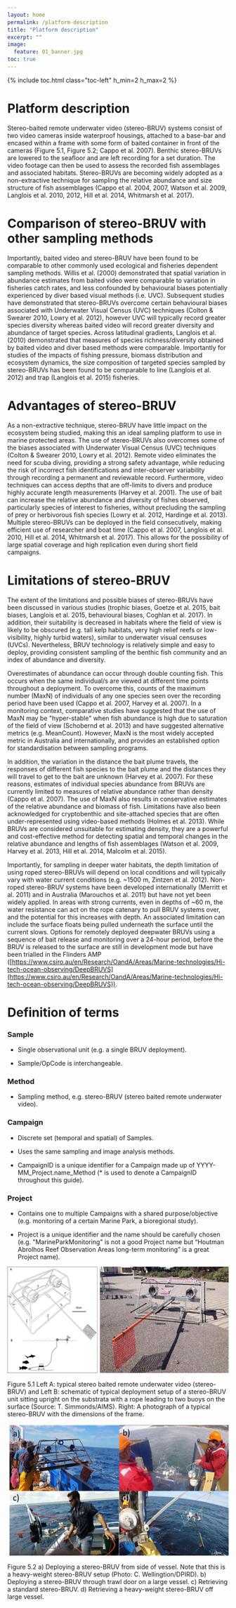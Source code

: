 ```yaml
---
layout: home
permalink: /platform-description
title: "Platform description"
excerpt: ""
image:
  feature: 01_banner.jpg
toc: true
---
```

{% include toc.html class="toc-left" h_min=2 h_max=2 %}

# Platform description

Stereo-baited remote underwater video (stereo-BRUV) systems consist of two video cameras inside waterproof housings, attached to a base-bar and encased within a frame with some form of baited container in front of the cameras (Figure 5.1, Figure 5.2; Cappo et al. 2007). Benthic stereo-BRUVs are lowered to the seafloor and are left recording for a set duration. The video footage can then be used to assess the recorded fish assemblages and associated habitats. Stereo-BRUVs are becoming widely adopted as a non-extractive technique for sampling the relative abundance and size structure of fish assemblages (Cappo et al. 2004, 2007, Watson et al. 2009, Langlois et al. 2010, 2012, Hill et al. 2014, Whitmarsh et al. 2017).

# Comparison of stereo-BRUV with other sampling methods

Importantly, baited video and stereo-BRUV have been found to be comparable to other commonly used ecological and fisheries dependent sampling methods. Willis et al. (2000) demonstrated that spatial variation in abundance estimates from baited video were comparable to variation in fisheries catch rates, and less confounded by behavioural biases potentially experienced by diver based visual methods (i.e. UVC). Subsequent studies have demonstrated that stereo-BRUVs overcome certain behavioural biases associated with Underwater Visual Census (UVC) techniques (Colton & Swearer 2010, Lowry et al. 2012), however UVC will typically record greater species diversity whereas baited video will record greater diversity and abundance of target species. Across latitudinal gradients, Langlois et al. (2010) demonstrated that measures of species richness/diversity obtained by baited video and diver based methods were comparable. Importantly for studies of the impacts of fishing pressure, biomass distribution and ecosystem dynamics, the size composition of targeted species sampled by stereo-BRUVs has been found to be comparable to line (Langlois et al. 2012) and trap (Langlois et al. 2015) fisheries.

# Advantages of stereo-BRUV

As a non-extractive technique, stereo-BRUV have little impact on the ecosystem being studied, making this an ideal sampling platform to use in marine protected areas. The use of stereo-BRUVs also overcomes some of the biases associated with Underwater Visual Census (UVC) techniques (Colton & Swearer 2010, Lowry et al. 2012). Remote video eliminates the need for scuba diving, providing a strong safety advantage, while reducing the risk of incorrect fish identifications and inter-observer variability through recording a permanent and reviewable record. Furthermore, video techniques can access depths that are off-limits to divers and produce highly accurate length measurements (Harvey et al. 2001). The use of bait can increase the relative abundance and diversity of fishes observed, particularly species of interest to fisheries, without precluding the sampling of prey or herbivorous fish species (Lowry et al. 2012, Hardinge et al. 2013). Multiple stereo-BRUVs can be deployed in the field consecutively, making efficient use of researcher and boat time (Cappo et al. 2007, Langlois et al. 2010, Hill et al. 2014, Whitmarsh et al. 2017). This allows for the possibility of large spatial coverage and high replication even during short field campaigns.

# Limitations of stereo-BRUV

The extent of the limitations and possible biases of stereo-BRUVs have been discussed in various studies (trophic biases, Goetze et al. 2015, bait biases, Langlois et al. 2015, behavioural biases, Coghlan et al. 2017). In addition, their suitability is decreased in habitats where the field of view is likely to be obscured (e.g. tall kelp habitats, very high relief reefs or low-visibility, highly turbid waters), similar to underwater visual censuses (UVCs). Nevertheless, BRUV technology is relatively simple and easy to deploy, providing consistent sampling of the benthic fish community and an index of abundance and diversity.

Overestimates of abundance can occur through double counting fish. This occurs when the same individual/s are viewed at different time points throughout a deployment. To overcome this, counts of the maximum number (MaxN) of individuals of any one species seen over the recording period have been used (Cappo et al. 2007, Harvey et al. 2007). In a monitoring context, comparative studies have suggested that the use of MaxN may be "hyper-stable" when fish abundance is high due to saturation of the field of view (Schobernd et al. 2013) and have suggested alternative metrics (e.g. MeanCount). However, MaxN is the most widely accepted metric in Australia and internationally, and provides an established option for standardisation between sampling programs.

In addition, the variation in the distance the bait plume travels, the responses of different fish species to the bait plume and the distances they will travel to get to the bait are unknown (Harvey et al. 2007). For these reasons, estimates of individual species abundance from BRUVs are currently limited to measures of relative abundance rather than density (Cappo et al. 2007). The use of MaxN also results in conservative estimates of the relative abundance and biomass of fish. Limitations have also been acknowledged for cryptobenthic and site-attached species that are often under-represented using video-based methods (Holmes et al. 2013). While BRUVs are considered unsuitable for estimating density, they are a powerful and cost-effective method for detecting spatial and temporal changes in the relative abundance and lengths of fish assemblages (Watson et al. 2009, Harvey et al. 2013, Hill et al. 2014, Malcolm et al. 2015).

Importantly, for sampling in deeper water habitats, the depth limitation of using roped stereo-BRUVs will depend on local conditions and will typically vary with water current conditions (e.g. ~1500 m, Zintzen et al. 2012). Non-roped stereo-BRUV systems have been developed internationally (Merritt et al. 2011) and in Australia (Marouchos et al. 2011) but have not yet been widely applied. In areas with strong currents, even in depths of ~60 m, the water resistance can act on the rope catenary to pull BRUV systems over, and the potential for this increases with depth. An associated limitation can include the surface floats being pulled underneath the surface until the current slows. Options for remotely deployed deepwater BRUVs using a sequence of bait release and monitoring over a 24-hour period, before the BRUV is released to the surface are still in development mode but have been trialled in the Flinders AMP ([https://www.csiro.au/en/Research/OandA/Areas/Marine-technologies/Hi-tech-ocean-observing/DeepBRUVS](https://www.csiro.au/en/Research/OandA/Areas/Marine-technologies/Hi-tech-ocean-observing/DeepBRUVS)).

# Definition of terms

### Sample

* Single observational unit (e.g. a single BRUV deployment).

* Sample/OpCode is interchangeable.

### Method

* Sampling method, e.g. stereo-BRUV (stereo baited remote underwater video).

### Campaign

* Discrete set (temporal and spatial) of Samples.

* Uses the same sampling and image analysis methods.

* CampaignID is a unique identifier for a Campaign made up of YYYY-MM_Project.name_Method (* is used to denote a CampaignID throughout this guide).

### Project

* Contains one to multiple Campaigns with a shared purpose/objective (e.g. monitoring of a certain Marine Park, a bioregional study).

* Project is a unique identifier and the name should be carefully chosen (e.g. "MarineParkMonitoring" is not a good Project name but “Houtman Abrolhos Reef Observation Areas long-term monitoring” is a great Project name).

![image alt text](/images/image_5.1.png)

Figure 5.1 Left A: typical stereo baited remote underwater video (stereo-BRUV) and Left B: schematic of typical deployment setup of a stereo-BRUV unit sitting upright on the substrata with a rope leading to two buoys on the surface (Source: T. Simmonds/AIMS). Right: A photograph of a typical stereo-BRUV with the dimensions of the frame.

![image alt text](/images/image_5.2.png)

Figure 5.2 a) Deploying a stereo-BRUV from side of vessel. Note that this is a heavy-weight stereo-BRUV setup (Photo: C. Wellingtion/DPIRD). b) Deploying a stereo-BRUV through trawl door on a large vessel. c) Retrieving a standard stereo-BRUV. d) Retrieving a heavy-weight stereo-BRUV off large vessel.
